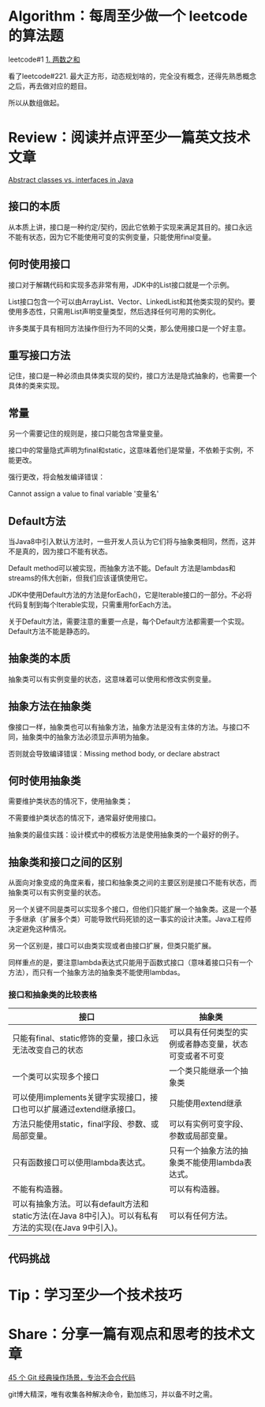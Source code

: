 
# Algorithm：每周至少做一个 leetcode 的算法题

leetcode#1 [1. 两数之和](https://leetcode.cn/problems/two-sum/)

看了leetcode#221. 最大正方形，动态规划啥的，完全没有概念，还得先熟悉概念之后，再去做对应的题目。

所以从数组做起。

# Review：阅读并点评至少一篇英文技术文章

[Abstract classes vs. interfaces in Java](https://www.infoworld.com/article/2077421/abstract-classes-vs-interfaces-in-java.html)

## 接口的本质

从本质上讲，接口是一种约定/契约，因此它依赖于实现来满足其目的。接口永远不能有状态，因为它不能使用可变的实例变量，只能使用final变量。

## 何时使用接口

接口对于解耦代码和实现多态非常有用，JDK中的List接口就是一个示例。

List接口包含一个可以由ArrayList、Vector、LinkedList和其他类实现的契约。要使用多态性，只需用List声明变量类型，然后选择任何可用的实例化。

许多类属于具有相同方法操作但行为不同的父类，那么使用接口是一个好主意。

## 重写接口方法

记住，接口是一种必须由具体类实现的契约，接口方法是隐式抽象的，也需要一个具体的类来实现。

## 常量

另一个需要记住的规则是，接口只能包含常量变量。

接口中的常量隐式声明为final和static，这意味着他们是常量，不依赖于实例，不能更改。

强行更改，将会触发编译错误：

Cannot assign a value to final variable '变量名'

## Default方法

当Java8中引入默认方法时，一些开发人员认为它们将与抽象类相同，然而，这并不是真的，因为接口不能有状态。

Default method可以被实现，而抽象方法不能。Default 方法是lambdas和streams的伟大创新，但我们应该谨慎使用它。

JDK中使用Default方法的方法是forEach()，它是Iterable接口的一部分。不必将代码复制到每个Iterable实现，只需重用forEach方法。

关于Default方法，需要注意的重要一点是，每个Default方法都需要一个实现。Default方法不能是静态的。

## 抽象类的本质

抽象类可以有实例变量的状态，这意味着可以使用和修改实例变量。

## 抽象方法在抽象类

像接口一样，抽象类也可以有抽象方法，抽象方法是没有主体的方法。与接口不同，抽象类中的抽象方法必须显示声明为抽象。

否则就会导致编译错误：Missing method body, or declare abstract

## 何时使用抽象类

需要维护类状态的情况下，使用抽象类；

不需要维护类状态的情况下，通常最好使用接口。

抽象类的最佳实践：设计模式中的模板方法是使用抽象类的一个最好的例子。

## 抽象类和接口之间的区别

从面向对象变成的角度来看，接口和抽象类之间的主要区别是接口不能有状态，而抽象类可以有实例变量的状态。

另一个关键不同是类可以实现多个接口，但他们只能扩展一个抽象类。这是一个基于多继承（扩展多个类）可能导致代码死锁的这一事实的设计决策。Java工程师决定避免这种情况。

另一个区别是，接口可以由类实现或者由接口扩展，但类只能扩展。

同样重点的是，要注意lambda表达式只能用于函数式接口（意味着接口只有一个方法），而只有一个抽象方法的抽象类不能使用lambdas。

### 接口和抽象类的比较表格

| 接口 | 抽象类 |
| -- | ----- |
| 只能有final、static修饰的变量，接口永远无法改变自己的状态	| 可以具有任何类型的实例或者静态变量，状态可变或者不可变 |
| 一个类可以实现多个接口 |	一个类只能继承一个抽象类 |
| 可以使用implements关键字实现接口，接口也可以扩展通过extend继承接口。	| 只能使用extend继承 |
| 方法只能使用static，final字段、参数、或局部变量。	| 可以有实例可变字段、参数或局部变量。 |
| 只有函数接口可以使用lambda表达式。	| 只有一个抽象方法的抽象类不能使用lambda表达式。 |
| 不能有构造器。	| 可以有构造器。 |
| 可以有抽象方法。可以有default方法和static方法(在Java 8中引入)。可以有私有方法的实现(在Java 9中引入)。 | 可以有任何方法。 |
## 代码挑战



# Tip：学习至少一个技术技巧



# Share：分享一篇有观点和思考的技术文章

[45 个 Git 经典操作场景，专治不会合代码](https://mp.weixin.qq.com/s/_F2IAx4rIld0gWfIDA1xvA)

git博大精深，唯有收集各种解决命令，勤加练习，并以备不时之需。
